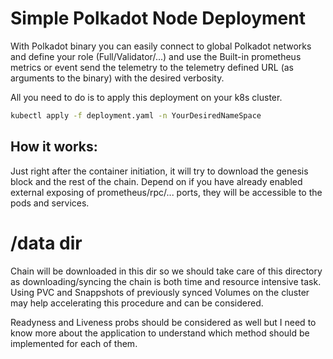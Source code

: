 # Simple Polkadot Node  Deployment
 
With Polkadot binary you can easily connect to  global Polkadot networks and define your role (Full/Validator/...) and use the Built-in prometheus metrics or event send the telemetry to the telemetry defined URL (as arguments to the binary) with the desired verbosity.

All you need to do is to apply this deployment on your k8s cluster.    
```sh
kubectl apply -f deployment.yaml -n YourDesiredNameSpace
```
## How it works:
Just right after the container initiation, it will try to download the genesis block and the rest of the chain. Depend on if you have already enabled external exposing of prometheus/rpc/... ports, they will be accessible to the pods and services.

# /data dir
Chain will be downloaded in this dir so we should take care of this directory as downloading/syncing the chain is both time and resource intensive task. Using PVC and Snappshots of previously synced Volumes on the cluster may help accelerating this procedure and can be considered.

Readyness and Liveness probs should be considered as well but I need to know more about the application to understand which method should be implemented for each of them.